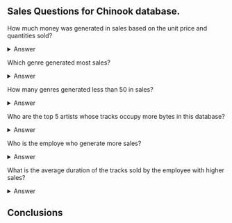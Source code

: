 ## Sales Questions for Chinook database. 

How much money was generated in sales based on the unit price and quantities sold?

<details>

  <summary>Answer</summary>
  

```
2,328.6 USD was generated
```
Code

```ruby

SELECT 
  ROUND(SUM(UnitPrice * Quantity), 2) AS SALES
FROM 
  InvoiceLine; 

```
</details>

   
Which genre generated most sales?

<details>

  <summary>Answer</summary>
  

```
300.456 EUR
```
Code

```ruby
WITH TABLE_1 AS 

  (SELECT 

```
</details>
   
How many genres generated less than 50 in sales?

<details>

  <summary>Answer</summary>
  

```
300.456 EUR
```
Code

```ruby
WITH TABLE_1 AS 

  (SELECT 

```
</details>
   
Who are the top 5 artists whose tracks occupy more bytes in this database?

<details>

  <summary>Answer</summary>
  

```
300.456 EUR
```
Code

```ruby
WITH TABLE_1 AS 

  (SELECT 

```
</details>
   
Who is the employe who generate more sales?

<details>

  <summary>Answer</summary>
  

```
300.456 EUR
```
Code

```ruby
WITH TABLE_1 AS 

  (SELECT 

```
</details>
   
What is the average duration of the tracks sold by the employee with higher sales?

<details>

  <summary>Answer</summary>

```
300.456 EUR
```

Code

To answer this question I created 2 subquerries, that I merged at the end into 1 single table.

The first subquerry (TABLE_1) returned the employee with higher sales.
The second subquerry (TABLE_2) returned the average duration of the tracks sold by every employee.


```ruby
WITH TABLE_1 AS 

  (SELECT 
    E.FirstName NAME, 
    E.LastName LAST_NAME,
    SUM(I.total) TOTAL_SALES, 
    E.EmployeeId EMPLOYEE_ID 
  FROM 
    Invoice AS I
  JOIN 
    Customer as C
  ON 
    C.CustomerId = I.CustomerId
  JOIN 
    Employee as E
  ON 
    C.SupportRepId = E.EmployeeId
  GROUP BY 
    4
  ORDER 
    BY 3 DESC
  LIMIT 
    1),

TABLE_2 AS 

  (SELECT 
    AVG(T.Milliseconds) AVERAGE_DURATION, 
    E.FirstName NAME,
    E.LastName LAST_NAME
  FROM 
    TRACK as T
  JOIN 
    InvoiceLine as IL 
  ON 
    T.TrackId = IL.TrackId
  JOIN 
    Invoice as I
  ON 
    IL.InvoiceId = I.InvoiceId
  JOIN 
    Customer as C
  ON 
    C.CustomerId = I.CustomerId
  JOIN 
    Employee as E
  ON 
    C.SupportRepId = E.EmployeeId
  GROUP BY 
    2)

SELECT  
  TABLE_1.NAME, 
  TABLE_1.LAST_NAME,
  TABLE_2.AVERAGE_DURATION
FROM 
  TABLE_1
JOIN 
  TABLE_2
ON 
  TABLE_1.NAME = TABLE_2.NAME AND  
  TABLE_1.LAST_NAME =  TABLE_2.LAST_NAME
```
</details>


## Conclusions 

